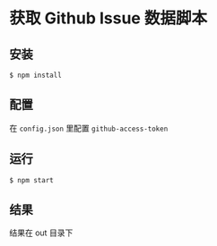 # 获取 Github Issue 数据脚本

## 安装

    $ npm install

## 配置

在 `config.json` 里配置 `github-access-token`

## 运行

    $ npm start

## 结果

结果在 out 目录下
